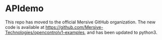 # APIdemo

This repo has moved to the official Mersive GitHub organization. The new code is available at https://github.com/Mersive-Technologies/opencontrolv1-examples, and has been updated to python3.
